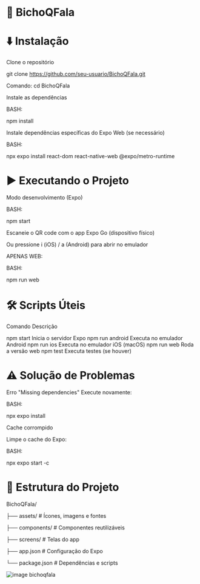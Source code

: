 # 📱 BichoQFala 

# ⬇️ Instalação

Clone o repositório

git clone https://github.com/seu-usuario/BichoQFala.git

Comando: cd BichoQFala

Instale as dependências

BASH:

npm install

Instale dependências específicas do Expo Web (se necessário)

BASH:

npx expo install react-dom react-native-web @expo/metro-runtime

# ▶️ Executando o Projeto

Modo desenvolvimento (Expo)

BASH:

npm start

Escaneie o QR code com o app Expo Go (dispositivo físico)

Ou pressione i (iOS) / a (Android) para abrir no emulador

APENAS WEB:

BASH:

npm run web

# 🛠 Scripts Úteis

Comando	Descrição

npm start	Inicia o servidor Expo
npm run android	Executa no emulador Android
npm run ios	Executa no emulador iOS (macOS)
npm run web	Roda a versão web
npm test	Executa testes (se houver)

# ⚠️ Solução de Problemas

Erro "Missing dependencies"
Execute novamente:

BASH:

npx expo install

Cache corrompido

Limpe o cache do Expo:

BASH:

npx expo start -c

# 📝 Estrutura do Projeto

BichoQFala/

├── assets/            # Ícones, imagens e fontes

├── components/        # Componentes reutilizáveis

├── screens/           # Telas do app

├── app.json           # Configuração do Expo

└── package.json       # Dependências e scripts

![image bichoqfala](https://github.com/user-attachments/assets/11cd0db5-e983-40de-af53-da0b6137fc2e)
